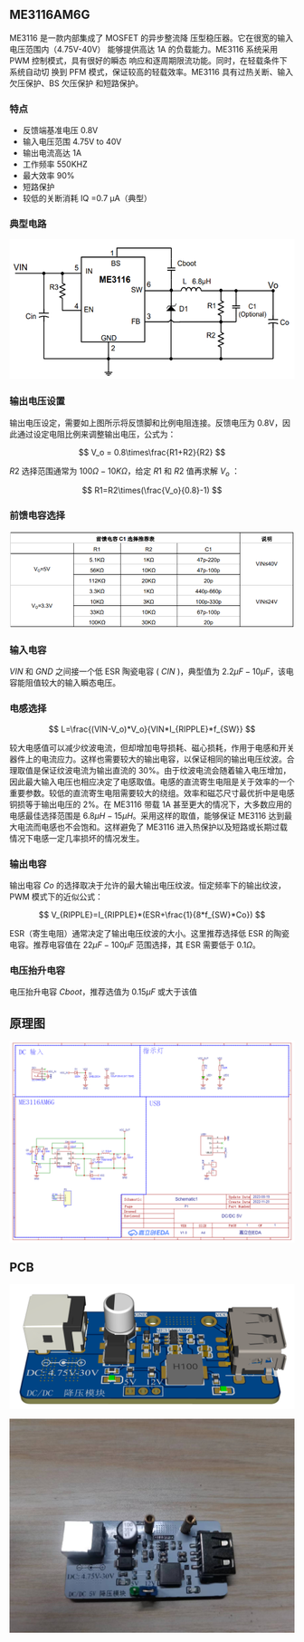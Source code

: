 ## ME3116AM6G

ME3116 是一款内部集成了 MOSFET 的异步整流降 压型稳压器。它在很宽的输入电压范围内（4.75V-40V） 能够提供高达 1A 的负载能力。ME3116 系统采用 PWM 控制模式，具有很好的瞬态 响应和逐周期限流功能。同时，在轻载条件下系统自动切 换到 PFM 模式，保证较高的轻载效率。ME3116 具有过热关断、输入欠压保护、BS 欠压保护 和短路保护。

### 特点

+ 反馈端基准电压 0.8V
+ 输入电压范围 4.75V to 40V
+ 输出电流高达 1A
+ 工作频率 550KHZ
+ 最大效率 90%
+ 短路保护
+ 较低的关断消耗 IQ =0.7 μA（典型）

### 典型电路

![](/img/ME3116.png)

### 输出电压设置

输出电压设定，需要如上图所示将反馈脚和比例电阻连接。反馈电压为 0.8V，因此通过设定电阻比例来调整输出电压，公式为：


$$
V_o = 0.8\times\frac{R1+R2}{R2}
$$

$R2$ 选择范围通常为 $100Ω-10 KΩ$，给定 $R1$ 和 $R2$ 值再求解 $V_o$  ：

$$
R1=R2\times(\frac{V_o}{0.8}-1)
$$

### 前馈电容选择

![](/img/C1.png)

### 输入电容

$VIN$ 和 $GND$ 之间接一个低 ESR 陶瓷电容 ( $CIN$ )，典型值为 $2.2 μF-10 μF$，该电容能阻值较大的输入瞬态电压。

### 电感选择

$$
L=\frac{(VIN-V_o)*V_o}{VIN*I_{RIPPLE}*f_{SW}}
$$

较大电感值可以减少纹波电流，但却增加电导损耗、磁心损耗，作用于电感和开关器件上的电流应力。这样也需要较大的输出电容，以保证相同的输出电压纹波。合理取值是保证纹波电流为输出直流的 30%。由于纹波电流会随着输入电压增加，因此最大输入电压也相应决定了电感取值。电感的直流寄生电阻是关于效率的一个重要参数。较低的直流寄生电阻需要较大的绕组。效率和磁芯尺寸最优折中是电感铜损等于输出电压的 2%。在 ME3116 带载 1A 甚至更大的情况下，大多数应用的电感最佳选择范围是 $6.8μH-15μH$。采用这样的取值，能够保证 ME3116 达到最大电流而电感也不会饱和。这样避免了 ME3116 进入热保护以及短路或长期过载情况下电感一定几率损坏的情况发生。

### 输出电容

输出电容 $Co$ 的选择取决于允许的最大输出电压纹波。恒定频率下的输出纹波，PWM 模式下的近似公式：

$$
V_{RIPPLE}=I_{RIPPLE}*(ESR+\frac{1}{8*f_{SW}*Co})
$$

ESR（寄生电阻）通常决定了输出电压纹波的大小。这里推荐选择低 ESR 的陶瓷电容。推荐电容值在 $22μF-100μF$ 范围选择，其 ESR 需要低于 $0.1Ω$。

### 电压抬升电容

电压抬升电容 $Cboot$，推荐选值为 $0.15μF$ 或大于该值

## 原理图

![SCH_Schematic](/img/SCH_Schematic.png)

## PCB

![3D_PCB](/img/3D_PCB.png)

![DC-DC 5V](/img/DC-DC-5V.jpg)
